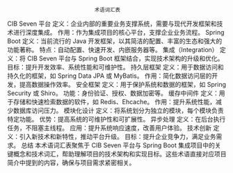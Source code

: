                                 术语词汇表
                                
CIB Seven 平台
定义：企业内部的重要业务支撑系统，需要与现代开发框架和技术进行深度集成。
作用：作为集成项目的核心平台，支撑企业业务流程。
Spring Boot
定义：当前流行的 Java 开发框架，以其简洁的配置、丰富的生态和强大的功能著称。
特点：自动配置、快速开发、内嵌服务器等。
集成（Integration）
定义：将 CIB Seven 平台与 Spring Boot 框架结合，实现技术架构的升级和优化。
目标：提升开发效率、系统性能和可维护性。
持久层框架
定义：用于数据访问和持久化的框架，如 Spring Data JPA 或 MyBatis。
作用：简化数据访问层的开发，提高数据操作效率。
安全框架
定义：用于保护系统和数据的框架，如 Spring Security 或 Shiro。
功能：身份验证、授权、数据加密等。
缓存中间件
定义：用于存储和快速检索数据的软件，如 Redis、Ehcache。
作用：提升系统性能，减少数据库访问压力。
模块化设计
定义：将系统划分为独立的模块，每个模块负责特定功能。
优势：提高系统的可维护性和可扩展性。
异步处理
定义：在后台执行任务，不阻塞主线程。
应用：提升系统响应速度，改善用户体验。
技术创新
定义：引入新技术和新特性，推动平台升级。
目标：提升企业竞争力，满足业务需求。
总结
本术语词汇表聚焦于 CIB Seven 平台与 Spring Boot 集成项目中的关键概念和技术词汇，帮助理解项目的技术架构和实现目标。这些术语直接对应项目简介中提到的内容，确保与项目需求紧密相关。